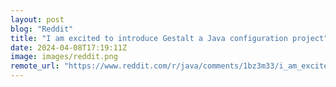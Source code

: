 ```yaml
---
layout: post
blog: "Reddit"
title: "I am excited to introduce Gestalt a Java configuration project"
date: 2024-04-08T17:19:11Z
image: images/reddit.png
remote_url: "https://www.reddit.com/r/java/comments/1bz3m33/i_am_excited_to_introduce_gestalt_a_java/"
---
```


